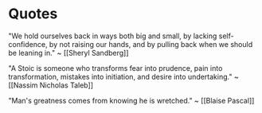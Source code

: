 # Quotes

"We hold ourselves back in ways both big and small, by lacking self-confidence, by not raising our hands, and by pulling back when we should be leaning in."
~ [[Sheryl Sandberg]]

"A Stoic is someone who transforms fear into prudence, pain into transformation, mistakes into initiation, and desire into undertaking."
~ [[Nassim Nicholas Taleb]]

"Man's greatness comes from knowing he is wretched."
~ [[Blaise Pascal]]

[//begin]: # "Autogenerated link references for markdown compatibility"
[sheryl-sandberg]: sheryl-sandberg "Sheryl Sandberg"
[nassim-nicholas-taleb]: nassim-nicholas-taleb "Nassim Nicholas Taleb"
[blaise-pascal]: blaise-pascal "Blaise Pascal"
[//end]: # "Autogenerated link references"